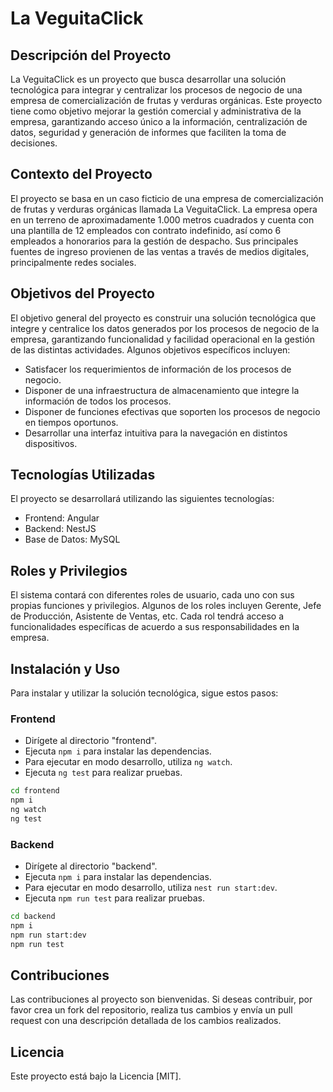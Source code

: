 # La VeguitaClick

## Descripción del Proyecto

La VeguitaClick es un proyecto que busca desarrollar una solución tecnológica para integrar y centralizar los procesos de negocio de una empresa de comercialización de frutas y verduras orgánicas. Este proyecto tiene como objetivo mejorar la gestión comercial y administrativa de la empresa, garantizando acceso único a la información, centralización de datos, seguridad y generación de informes que faciliten la toma de decisiones.

## Contexto del Proyecto

El proyecto se basa en un caso ficticio de una empresa de comercialización de frutas y verduras orgánicas llamada La VeguitaClick. La empresa opera en un terreno de aproximadamente 1.000 metros cuadrados y cuenta con una plantilla de 12 empleados con contrato indefinido, así como 6 empleados a honorarios para la gestión de despacho. Sus principales fuentes de ingreso provienen de las ventas a través de medios digitales, principalmente redes sociales.

## Objetivos del Proyecto

El objetivo general del proyecto es construir una solución tecnológica que integre y centralice los datos generados por los procesos de negocio de la empresa, garantizando funcionalidad y facilidad operacional en la gestión de las distintas actividades. Algunos objetivos específicos incluyen:

- Satisfacer los requerimientos de información de los procesos de negocio.
- Disponer de una infraestructura de almacenamiento que integre la información de todos los procesos.
- Disponer de funciones efectivas que soporten los procesos de negocio en tiempos oportunos.
- Desarrollar una interfaz intuitiva para la navegación en distintos dispositivos.

## Tecnologías Utilizadas

El proyecto se desarrollará utilizando las siguientes tecnologías:

- Frontend: Angular
- Backend: NestJS
- Base de Datos: MySQL

## Roles y Privilegios

El sistema contará con diferentes roles de usuario, cada uno con sus propias funciones y privilegios. Algunos de los roles incluyen Gerente, Jefe de Producción, Asistente de Ventas, etc. Cada rol tendrá acceso a funcionalidades específicas de acuerdo a sus responsabilidades en la empresa.

## Instalación y Uso

Para instalar y utilizar la solución tecnológica, sigue estos pasos:

### Frontend

- Dirígete al directorio "frontend".
- Ejecuta `npm i` para instalar las dependencias.
- Para ejecutar en modo desarrollo, utiliza `ng watch`.
- Ejecuta `ng test` para realizar pruebas.

```bash
cd frontend
npm i
ng watch
ng test
```

### Backend

- Dirígete al directorio "backend".
- Ejecuta `npm i` para instalar las dependencias.
- Para ejecutar en modo desarrollo, utiliza `nest run start:dev`.
- Ejecuta `npm run test` para realizar pruebas.

```bash
cd backend
npm i
npm run start:dev
npm run test
```

## Contribuciones

Las contribuciones al proyecto son bienvenidas. Si deseas contribuir, por favor crea un fork del repositorio, realiza tus cambios y envía un pull request con una descripción detallada de los cambios realizados.

## Licencia

Este proyecto está bajo la Licencia [MIT].
